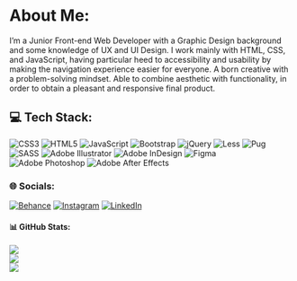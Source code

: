 # About Me:
I’m a Junior Front-end Web Developer with a Graphic Design background and some knowledge of UX and UI Design. 
I work mainly with HTML, CSS, and JavaScript, having particular heed to accessibility and usability by making the navigation experience easier for everyone.
A born creative with a problem-solving mindset. Able to combine aesthetic with functionality, in order to obtain a pleasant and responsive final product.

## 💻 Tech Stack:
![CSS3](https://img.shields.io/badge/css3-%231572B6.svg?style=flat&logo=css3&logoColor=white) ![HTML5](https://img.shields.io/badge/html5-%23E34F26.svg?style=flat&logo=html5&logoColor=white) ![JavaScript](https://img.shields.io/badge/javascript-%23323330.svg?style=flat&logo=javascript&logoColor=%23F7DF1E) ![Bootstrap](https://img.shields.io/badge/bootstrap-%23563D7C.svg?style=flat&logo=bootstrap&logoColor=white) ![jQuery](https://img.shields.io/badge/jquery-%230769AD.svg?style=flat&logo=jquery&logoColor=white) ![Less](https://img.shields.io/badge/less-2B4C80?style=flat&logo=less&logoColor=white) ![Pug](https://img.shields.io/badge/Pug-FFF?style=flat&logo=pug&logoColor=A86454) ![SASS](https://img.shields.io/badge/SASS-hotpink.svg?style=flat&logo=SASS&logoColor=white) ![Adobe Illustrator](https://img.shields.io/badge/adobeillustrator-%23FF9A00.svg?style=flat&logo=adobeillustrator&logoColor=white) ![Adobe InDesign](https://img.shields.io/badge/Adobe%20InDesign-49021F?style=flat&logo=adobeindesign&logoColor=white) 	![Figma](https://img.shields.io/badge/figma-%23F24E1E.svg?style=flat&logo=figma&logoColor=white) ![Adobe Photoshop](https://img.shields.io/badge/adobephotoshop-%2331A8FF.svg?style=flat&logo=adobephotoshop&logoColor=white) ![Adobe After Effects](https://img.shields.io/badge/Adobe%20After%20Effects-9999FF.svg?style=flat&logo=Adobe%20After%20Effects&logoColor=white)

### 🌐 Socials:
[![Behance](https://img.shields.io/badge/Behance-1769ff?logo=behance&logoColor=white)](https://behance.net/raulramospinto) [![Instagram](https://img.shields.io/badge/Instagram-%23E4405F.svg?logo=Instagram&logoColor=white)](https://instagram.com/raulbmrp) [![LinkedIn](https://img.shields.io/badge/LinkedIn-%230077B5.svg?logo=linkedin&logoColor=white)](https://linkedin.com/in/raul-ramos-pinto) 

#### 📊 GitHub Stats:
![](https://github-readme-stats.vercel.app/api?username=raulbmrp&theme=default&hide_border=false&include_all_commits=true&count_private=true)<br/>
![](https://github-readme-streak-stats.herokuapp.com/?user=raulbmrp&theme=default&hide_border=false)<br/>
![](https://github-readme-stats.vercel.app/api/top-langs/?username=raulbmrp&theme=default&hide_border=false&include_all_commits=true&count_private=true&layout=compact)
